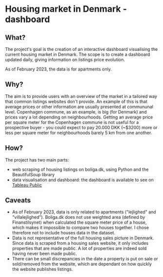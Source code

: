 # Housing market in Denmark - dashboard

## What?
The project's goal is the creation of an interactive dashboard visualising the current housing market in Denmark. The scope is to create a dashboard updated daily, giving information on listings price evolution.

As of February 2023, the data is for apartments only.

## Why?
The aim is to provide users with an overview of the market in a tailored way that common listings websites don't provide. An example of this is that average prices or other information are usually presented at commununal level. Copenhagen commune, as an example, is big (for Denmark) and prices vary a lot depending on neighbourhoods. Getting an average price per square meter for the Copenhagen commune is not useful for a prospective buyer - you could expect to pay 20.000 DKK (~$3200) more or less per square meter for neighbourhoods barely 5 km from one another.

## How?
The project has two main parts:
- web scraping of housing listings on boliga.dk, using Python and the BeautifulSoup library
- data visualisation and dashboard: the dashboard is available to see on [Tableau Public](https://public.tableau.com/app/profile/audrey.dogbeh/viz/HousingmarketinDenmark/HousingmarketinDenmarkapartments)

## Caveats
- As of February 2023, data is only related to apartments ("lejlighed" and "villalejlighed"). Boliga.dk does not use weighted area (defined by Finanstilsynet) when calculated the square meter price of a house, which makes it impossible to compare two houses together. I chose therefore not to include houses data in the dataset.
- Data is not representative of the full housing sales picture in Denmark. Since data is scraped from a housing sales website, it only includes properties that are made public. A lot of properties are indeed sold having never been made public.
- There can be small discrepancies in the date a property is put on sale or sold/removed from the website, which are dependant on how quickly the website publishes listings.



